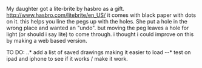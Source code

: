 My daughter got a lite-brite by hasbro as a gift.
http://www.hasbro.com/litebrite/en_US/
it comes with black paper with dots on it.
this helps you line the pegs up with the holes.
She put a hole in the wrong place and wanted an "undo".
but moving the peg leaves a hole for light (or should i say lite) to come through.
i thought i could improve on this by making a web based version.

TO DO:
..* add a list of saved drawings making it easier to load
--* test on ipad and iphone to see if it works / make it work.

